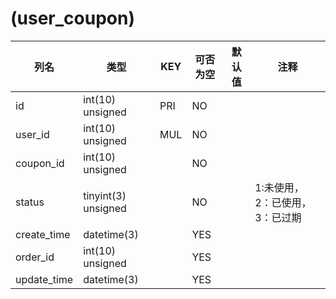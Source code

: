 # (user_coupon)
| 列名 | 类型 | KEY | 可否为空 | 默认值 | 注释 |
| ---- | ---- | ---- | ---- | ---- | ----  |
| id | int(10) unsigned | PRI | NO |  |  |
| user_id | int(10) unsigned | MUL | NO |  |  |
| coupon_id | int(10) unsigned |  | NO |  |  |
| status | tinyint(3) unsigned |  | NO |  | 1:未使用，2：已使用， 3：已过期 |
| create_time | datetime(3) |  | YES |  |  |
| order_id | int(10) unsigned |  | YES |  |  |
| update_time | datetime(3) |  | YES |  |  |